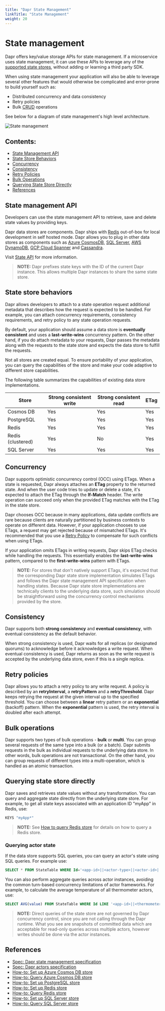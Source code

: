 ```yaml
---
title: "Dapr State Management"
linkTitle: "State Management"
weight: 20
---
```


# State management

Dapr offers key/value storage APIs for state management. If a microservice uses state management, it can use these APIs to leverage any of the [supported state stores](https://github.com/dapr/docs/blob/master/howto/setup-state-store/supported-state-stores.md), without adding or learning a third party SDK.

When using state management your application will also be able to leverage several other features that would otherwise be complicated and error-prone to build yourself such as:

- Distributed concurrency and data consistency
- Retry policies
- Bulk [CRUD](https://en.wikipedia.org/wiki/Create,_read,_update_and_delete) operations

See below for a diagram of state management's high level architecture.

![State management](../../images/state_management.png)

## Contents:

- [State Management API](#state-management-api)
- [State Store Behaviors](#state-store-behaviors)
- [Concurrency](#concurrency)
- [Consistency](#consistency)
- [Retry Policies](#retry-policies)
- [Bulk Operations](#bulk-operations)
- [Querying State Store Directly](#querying-state-store-directly)
- [References](#references)

## State management API

Developers can use the state management API to retrieve, save and delete state values by providing keys. 

Dapr data stores are components. Dapr ships with [Redis](https://redis.io
) out-of-box for local development in self hosted mode. Dapr allows you to plug in other data stores as components such as [Azure CosmosDB](https://azure.microsoft.com/services/cosmos-db/), [SQL Server](https://azure.microsoft.com/services/sql-database/), [AWS DynamoDB](https://aws.amazon.com/DynamoDB
), [GCP Cloud Spanner](https://cloud.google.com/spanner
) and [Cassandra](http://cassandra.apache.org/).

Visit [State API](../../reference/api/state_api.md) for more information.

> **NOTE:** Dapr prefixes state keys with the ID of the current Dapr instance. This allows multiple Dapr instances to share the same state store.

## State store behaviors

Dapr allows developers to attach to a state operation request additional metadata that describes how the request is expected to be handled. For example, you can attach concurrency requirements, consistency requirements, and retry policy to any state operation requests.

By default, your application should assume a data store is **eventually consistent** and uses a **last-write-wins** concurrency pattern. On the other hand, if you do attach metadata to your requests, Dapr passes the metadata along with the requests to the state store and expects the data store to fulfill the requests.

Not all stores are created equal. To ensure portability of your application, you can query the capabilities of the store and make your code adaptive to different store capabilities.

The following table summarizes the capabilities of existing data store implementations.

Store | Strong consistent write | Strong consistent read | ETag|
----|----|----|----
Cosmos DB | Yes | Yes | Yes
PostgreSQL | Yes | Yes | Yes
Redis | Yes | Yes | Yes
Redis (clustered)| Yes | No | Yes
SQL Server | Yes | Yes | Yes

## Concurrency

Dapr supports optimistic concurrency control (OCC) using ETags. When a state is requested, Dapr always attaches an **ETag** property to the returned state. And when the user code tries to update or delete a state, it's expected to attach the ETag through the **If-Match** header. The write operation can succeed only when the provided ETag matches with the ETag in the state store.

Dapr chooses OCC because in many applications, data update conflicts are rare because clients are naturally partitioned by business contexts to operate on different data. However, if your application chooses to use ETags, a request may get rejected because of mismatched ETags. It's recommended that you use a [Retry Policy](#Retry-Policies) to compensate for such conflicts when using ETags.

If your application omits ETags in writing requests, Dapr skips ETag checks while handling the requests. This essentially enables the **last-write-wins** pattern, compared to the **first-write-wins** pattern with ETags.

> **NOTE:** For stores that don't natively support ETags, it's expected that the corresponding Dapr state store implementation simulates ETags and follows the Dapr state management API specification when handling states. Because Dapr state store implementations are technically clients to the underlying data store, such simulation should be straightforward using the concurrency control mechanisms provided by the store.

## Consistency

Dapr supports both **strong consistency** and **eventual consistency**, with eventual consistency as the default behavior.

When strong consistency is used, Dapr waits for all replicas (or designated quorums) to acknowledge before it acknowledges a write request. When eventual consistency is used, Dapr returns as soon as the write request is accepted by the underlying data store, even if this is a single replica.

## Retry policies

Dapr allows you to attach a retry policy to any write request. A policy is described by an **retryInterval**, a **retryPattern** and a **retryThreshold**. Dapr keeps retrying the request at the given interval up to the specified threshold. You can choose between a **linear** retry pattern or an **exponential** (backoff) pattern. When the **exponential** pattern is used, the retry interval is doubled after each attempt.

## Bulk operations

Dapr supports two types of bulk operations - **bulk** or **multi**. You can group several requests of the same type into a bulk (or a batch). Dapr submits requests in the bulk as individual requests to the underlying data store. In other words, bulk operations are not transactional. On the other hand, you can group requests of different types into a multi-operation, which is handled as an atomic transaction.

## Querying state store directly

Dapr saves and retrieves state values without any transformation. You can query and aggregate state directly from the underlying state store. For example, to get all state keys associated with an application ID "myApp" in Redis, use:

```bash
KEYS "myApp*"
```

> **NOTE:** See [How to query Redis store](../../howto/query-state-store/query-redis-store.md) for details on how to query a Redis store.
>

### Querying actor state

If the data store supports SQL queries, you can query an actor's state using SQL queries. For example use:

```sql
SELECT * FROM StateTable WHERE Id='<app-id>||<actor-type>||<actor-id>||<key>'
```

You can also perform aggregate queries across actor instances, avoiding the common turn-based concurrency limitations of actor frameworks. For example, to calculate the average temperature of all thermometer actors, use:

```sql
SELECT AVG(value) FROM StateTable WHERE Id LIKE '<app-id>||<thermometer>||*||temperature'
```

> **NOTE:** Direct queries of the state store are not governed by Dapr concurrency control, since you are not calling through the Dapr runtime. What you see are snapshots of committed data which are acceptable for read-only queries across multiple actors, however writes should be done via the actor instances.

## References

* [Spec: Dapr state management specification](../../reference/api/state_api.md)
* [Spec: Dapr actors specification](../../reference/api/actors_api.md)
* [How-to: Set up Azure Cosmos DB store](../../howto/setup-state-store/setup-azure-cosmosdb.md)
* [How-to: Query Azure Cosmos DB store](../../howto/query-state-store/query-cosmosdb-store.md)
* [How-to: Set up PostgreSQL store](../../howto/setup-state-store/setup-postgresql.md)
* [How-to: Set up Redis store](../../howto/setup-state-store/setup-redis.md)
* [How-to: Query Redis store](../../howto/query-state-store/query-redis-store.md)
* [How-to: Set up SQL Server store](../../howto/setup-state-store/setup-sqlserver.md)
* [How-to: Query SQL Server store](../../howto/query-state-store/query-sqlserver-store.md)
